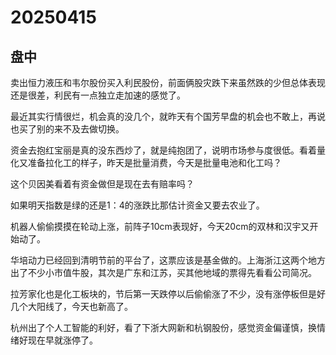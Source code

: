 # 20250415

## 盘中

卖出恒力液压和韦尔股份买入利民股份，前面俩股灾跌下来虽然跌的少但总体表现还是很差，利民有一点独立走加速的感觉了。

最近其实行情很烂，机会真的没几个，就昨天有个国芳早盘的机会也不敢上，再说也买了别的来不及去做切换。

资金去抱红宝丽是真的没东西炒了，就是纯抱团了，说明市场参与度很低。看着量化又准备拉化工的样子，昨天是批量消费，今天是批量电池和化工吗？

这个贝因美看着有资金做但是现在去有赔率吗？

如果明天指数是绿的还是1：4的涨跌比那估计资金又要去农业了。

机器人偷偷摸摸在轮动上涨，前阵子10cm表现好，今天20cm的双林和汉宇又开始动了。

华培动力已经回到清明节前的平台了，这票应该是基金做的。上海浙江这两个地方出了不少小市值牛股，其次是广东和江苏，买其他地域的票得先看看公司简况。

拉芳家化也是化工板块的，节后第一天跌停以后偷偷涨了不少，没有涨停板但是好几个大阳线了，今天也新高了。

杭州出了个人工智能的利好，看了下浙大网新和杭钢股份，感觉资金偏谨慎，换情绪好现在早就涨停了。
